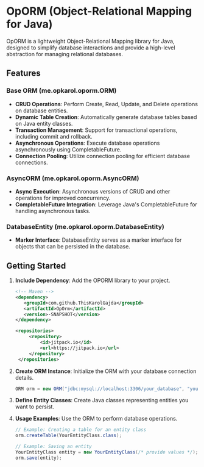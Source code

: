 # OpORM (Object-Relational Mapping for Java)

OpORM is a lightweight Object-Relational Mapping library for Java, designed to simplify database interactions and provide a high-level abstraction for managing relational databases.

## Features

### Base ORM (me.opkarol.oporm.ORM)

- **CRUD Operations**: Perform Create, Read, Update, and Delete operations on database entities.
- **Dynamic Table Creation**: Automatically generate database tables based on Java entity classes.
- **Transaction Management**: Support for transactional operations, including commit and rollback.
- **Asynchronous Operations**: Execute database operations asynchronously using CompletableFuture.
- **Connection Pooling**: Utilize connection pooling for efficient database connections.

### AsyncORM (me.opkarol.oporm.AsyncORM)

- **Async Execution**: Asynchronous versions of CRUD and other operations for improved concurrency.
- **CompletableFuture Integration**: Leverage Java's CompletableFuture for handling asynchronous tasks.

### DatabaseEntity (me.opkarol.oporm.DatabaseEntity)

- **Marker Interface**: DatabaseEntity serves as a marker interface for objects that can be persisted in the database.

## Getting Started

1. **Include Dependency**: Add the OPORM library to your project.
   ```xml
   <!-- Maven -->
   <dependency>
      <groupId>com.github.ThisKarolGajda</groupId>
      <artifactId>OpOrm</artifactId>
      <version>-SNAPSHOT</version>
   </dependency>

   <repositories>
		<repository>
		    <id>jitpack.io</id>
		    <url>https://jitpack.io</url>
		</repository>
	</repositories>
   
    ```

2. **Create ORM Instance**: Initialize the ORM with your database connection details.
    ```java
    ORM orm = new ORM("jdbc:mysql://localhost:3306/your_database", "your_user", "your_password");
    ```

3. **Define Entity Classes**: Create Java classes representing entities you want to persist.

4. **Usage Examples**: Use the ORM to perform database operations.

    ```java
    // Example: Creating a table for an entity class
    orm.createTable(YourEntityClass.class);
    
    // Example: Saving an entity
    YourEntityClass entity = new YourEntityClass(/* provide values */);
    orm.save(entity);
    ```
